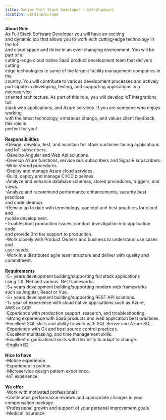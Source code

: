 ```yaml
---
title: Senior Full Stack Developer (.Net+Angular)
location: Ukraine/Europe
---
```

**About Role**\
As Full Stack Software Developer you will have an exciting\
and dynamic job that allows you to work with cutting-edge technology in the IoT\
and cloud space and thrive in an ever-changing environment. You will be part of a\
cutting-edge cloud native SaaS product development team that delivers cutting\
edge technologies to some of the largest facility management companies in the\
country. You will contribute to various development processes and actively\
participate in developing, testing, and supporting applications in a microservice\
oriented architecture. As part of this role, you will develop IoT integrations, full\
stack web applications, and Azure services. If you are someone who enjoys working\
with the latest technology, embraces change, and values client feedback, this role is\
perfect for you!\
\
**Responsibilities**\
-Design, develop, test, and maintain full stack customer facing applications\
and IoT subscribers.\
-Develop Angular and Web Api solutions.\
-Develop Azure functions, service bus subscribers and SignalR subscribers.\
-Write stored procedures.\
-Deploy and manage Azure cloud services.\
-Build, deploy and manage CI/CD pipelines.\
-Analyze and enhance database schemas, stored procedures, triggers, and\
views.\
-Analyze and recommend performance enhancements, security best practices\
and code cleanup.\
-Remain up to date with terminology, concept and best practices for cloud and\
mobile development.\
-Troubleshoot production issues, conduct investigation into application code\
and provide 3rd tier support to production.\
-Work closely with Product Owners and business to understand use cases and\
user needs.\
-Work in a distributed agile team structure and deliver with quality and\
commitment.\
\
**Requirements**\
-5+ years development building/supporting full stack applications\
using C# .Net and various .Net frameworks.\
-3+ years development building/supporting modern web frameworks \
such as Angular, React or Vue.\
-3+ years development building/supporting REST API solutions.\
-1+ year of experience with cloud native applications such as Azure,\
AWS or GCP\
-Experience with production support, research, and troubleshooting.\
-Strong experience with SaaS products and web application best practices.\
-Excellent SQL skills and ability to work with SQL Server and Azure SQL.\
-Experience with Git and best source control practices.\
-Excellent multitasking, and time management skills.\
-Excellent organizational skills with flexibility to adapt to change.\
-English B2\
\
**N﻿ice to have**\
-Mobile experience.\
-Experience in python.\
-Microservice design pattern experience.\
-IoT experience.\
\
**W﻿e offer**\
-Work with motivated professionals\
-Continuous performance reviews and appropriate changes in your compensation package\
-Professional growth and support of your personal improvement goals\
-Medical insurance